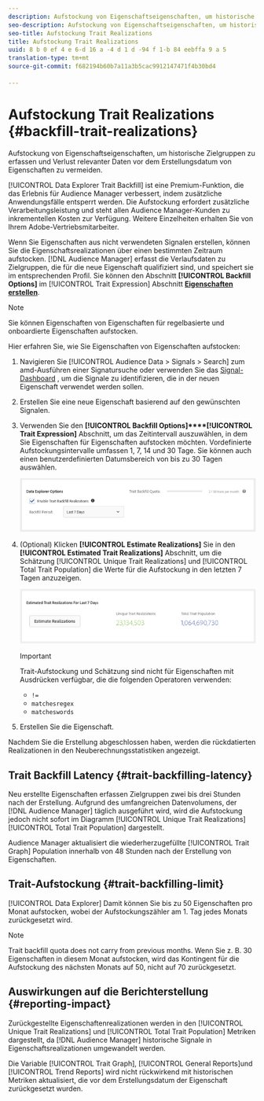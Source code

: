 ```yaml
---
description: Aufstockung von Eigenschaftseigenschaften, um historische Zielgruppen zu erfassen und Verlust relevanter Daten vor dem Erstellungsdatum von Eigenschaften zu vermeiden.
seo-description: Aufstockung von Eigenschaftseigenschaften, um historische Zielgruppen zu erfassen und Verlust relevanter Daten vor dem Erstellungsdatum von Eigenschaften zu vermeiden.
seo-title: Aufstockung Trait Realizations
title: Aufstockung Trait Realizations
uuid: 8 b 0 ef 4 e 6-d 16 a -4 d 1 d -94 f 1-b 84 eebffa 9 a 5
translation-type: tm+mt
source-git-commit: f682194b60b7a11a3b5cac9912147471f4b30bd4

---
```



# Aufstockung Trait Realizations {#backfill-trait-realizations}

Aufstockung von Eigenschaftseigenschaften, um historische Zielgruppen zu erfassen und Verlust relevanter Daten vor dem Erstellungsdatum von Eigenschaften zu vermeiden.

[!UICONTROL Data Explorer Trait Backfill] ist eine Premium-Funktion, die das Erlebnis für Audience Manager verbessert, indem zusätzliche Anwendungsfälle entsperrt werden. Die Aufstockung erfordert zusätzliche Verarbeitungsleistung und steht allen Audience Manager-Kunden zu inkrementellen Kosten zur Verfügung. Weitere Einzelheiten erhalten Sie von Ihrem Adobe-Vertriebsmitarbeiter.

Wenn Sie Eigenschaften aus nicht verwendeten Signalen erstellen, können Sie die Eigenschaftsrealizationen über einen bestimmten Zeitraum aufstocken. [!DNL Audience Manager] erfasst die Verlaufsdaten zu Zielgruppen, die für die neue Eigenschaft qualifiziert sind, und speichert sie im entsprechenden Profil. Sie können den Abschnitt **[!UICONTROL Backfill Options]** im [!UICONTROL Trait Expression] Abschnitt **[Eigenschaften erstellen](../../features/traits/about-trait-builder.md)**.

>[!NOTE]
>
>Sie können Eigenschaften von Eigenschaften für regelbasierte und onboardierte Eigenschaften aufstocken.

Hier erfahren Sie, wie Sie Eigenschaften von Eigenschaften aufstocken:

1. Navigieren Sie [!UICONTROL Audience Data > Signals > Search] zum amd-Ausführen einer Signatursuche oder verwenden Sie das [Signal-Dashboard](../../features/data-explorer/data-explorer-signals-dashboard.md) , um die Signale zu identifizieren, die in der neuen Eigenschaft verwendet werden sollen.
1. Erstellen Sie eine neue Eigenschaft basierend auf den gewünschten Signalen.
1. Verwenden Sie den **[!UICONTROL Backfill Options]****[!UICONTROL Trait Expression]** Abschnitt, um das Zeitintervall auszuwählen, in dem Sie Eigenschaften für Eigenschaften aufstocken möchten. Vordefinierte Aufstockungsintervalle umfassen 1, 7, 14 und 30 Tage. Sie können auch einen benutzerdefinierten Datumsbereich von bis zu 30 Tagen auswählen.

   ![trait-aufstockung](assets/signals-trait-backfill.png)

1. (Optional) Klicken **[!UICONTROL Estimate Realizations]** Sie in den **[!UICONTROL Estimated Trait Realizations]** Abschnitt, um die Schätzung [!UICONTROL Unique Trait Realizations] und [!UICONTROL Total Trait Population] die Werte für die Aufstockung in den letzten 7 Tagen anzuzeigen.

   ![estimate-trait-realizations](assets/estimate-trait-realizations.png)

   >[!IMPORTANT]
   >
   >Trait-Aufstockung und Schätzung sind nicht für Eigenschaften mit Ausdrücken verfügbar, die die folgenden Operatoren verwenden:
   >    * `!=`
   >    * `matchesregex`
   >    * `matcheswords`

1. Erstellen Sie die Eigenschaft.

Nachdem Sie die Erstellung abgeschlossen haben, werden die rückdatierten Realizationen in den Neuberechnungsstatistiken angezeigt.

## Trait Backfill Latency {#trait-backfilling-latency}

Neu erstellte Eigenschaften erfassen Zielgruppen zwei bis drei Stunden nach der Erstellung. Aufgrund des umfangreichen Datenvolumens, der [!DNL Audience Manager] täglich ausgeführt wird, wird die Aufstockung jedoch nicht sofort im Diagramm [!UICONTROL Unique Trait Realizations][!UICONTROL Total Trait Population] dargestellt.

Audience Manager aktualisiert die wiederherzugefüllte [!UICONTROL Trait Graph] Population innerhalb von 48 Stunden nach der Erstellung von Eigenschaften.

## Trait-Aufstockung {#trait-backfilling-limit}

[!UICONTROL Data Explorer] Damit können Sie bis zu 50 Eigenschaften pro Monat aufstocken, wobei der Aufstockungszähler am 1. Tag jedes Monats zurückgesetzt wird.

>[!NOTE]
>
>Trait backfill quota does not carry from previous months. Wenn Sie z. B. 30 Eigenschaften in diesem Monat aufstocken, wird das Kontingent für die Aufstockung des nächsten Monats auf 50, nicht auf 70 zurückgesetzt.

## Auswirkungen auf die Berichterstellung {#reporting-impact}

Zurückgestellte Eigenschaftenrealizationen werden in den [!UICONTROL Unique Trait Realizations] und [!UICONTROL Total Trait Population] Metriken dargestellt, da [!DNL Audience Manager] historische Signale in Eigenschaftsrealizationen umgewandelt werden.

Die Variable [!UICONTROL Trait Graph], [!UICONTROL General Reports]und [!UICONTROL Trend Reports] wird nicht rückwirkend mit historischen Metriken aktualisiert, die vor dem Erstellungsdatum der Eigenschaft zurückgesetzt wurden.